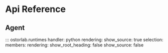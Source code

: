 # Api Reference 

## Agent

::: ostorlab.runtimes
    handler: python
    rendering:
      show_source: true
    selection:
      members:
    rendering:
      show_root_heading: false
      show_source: false